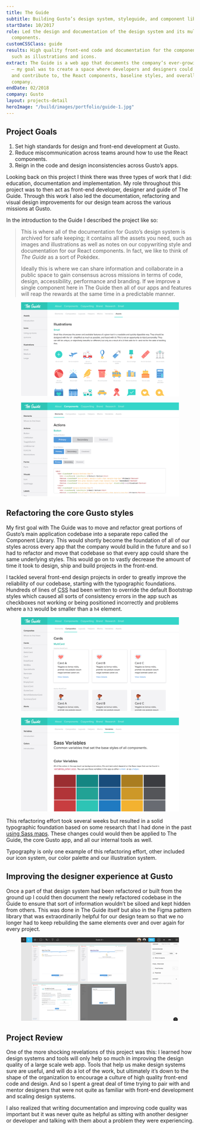 ```yaml
---
title: The Guide
subtitle: Building Gusto’s design system, styleguide, and component library.
startDate: 10/2017
role: Led the design and documentation of the design system and its multitude of React
  components.
customCSSClass: guide
results: High quality front-end code and documentation for the components and assets
  such as illustrations and icons.
extract: The Guide is a web app that documents the company’s ever-growing design system
  – my goal was to create a space where developers and designers could learn from,
  and contribute to, the React components, baseline styles, and overall brand of the
  company.
endDate: 02/2018
company: Gusto
layout: projects-detail
heroImage: "/build/images/portfolio/guide-1.jpg"
---
```


## Project Goals

1. Set high standards for design and front-end development at Gusto.
2. Reduce miscommunication across teams around how to use the React components.
3. Reign in the code and design inconsistencies across Gusto’s apps.

Looking back on this project I think there was three types of work that I did: education, documentation and implementation. My role throughout this project was to then act as front-end developer, designer and guide of The Guide. Through this work I also led the documentation, refactoring and visual design improvements for our design team across the various missions at Gusto.

In the introduction to the Guide I described the project like so:

> This is where all of the documentation for Gusto’s design system is archived for safe keeping; it contains all the assets you need, such as images and illustrations as well as notes on our copywriting style and documentation for our React components. In fact, we like to think of *The Guide* as a sort of Pokédex.
>
> Ideally this is where we can share information and collaborate in a public space to gain consensus across missions in terms of code, design, accessibility, performance and branding. If we improve a single component here in The Guide then all of our apps and features will reap the rewards at the same time in a predictable manner.

<div class='side-by-side'>
  <div class='side-by-side__child'>
    <figure>
      <img src="/build/images/portfolio/guide-2.jpg" alt="" />
    </figure>
  </div>

  <div class='side-by-side__child'>
    <figure>
      <img src="/build/images/portfolio/guide-3.jpg" alt="" />
    </figure>
  </div>
</div>



## Refactoring the core Gusto styles

My first goal with The Guide was to move and refactor great portions of Gusto’s main application codebase into a separate repo called the Component Library. This would shortly become the foundation of all of our styles across every app that the company would build in the future and so I had to refactor and move that codebase so that every app could share the same underlying styles. This would go on to vastly decrease the amount of time it took to design, ship and build projects in the front-end.

I tackled several front-end design projects in order to greatly improve the reliability of our codebase, starting with the typographic foundations. Hundreds of lines of <abbr title='cascading style sheets'>CSS</abbr> had been written to override the default Bootstrap styles which caused all sorts of consistency errors in the app such as checkboxes not working or being positioned incorrectly and problems where a `h3` would be smaller than a `h4` element.

<div class='side-by-side'>
  <div class='side-by-side__child'>
    <figure>
      <img src="/build/images/portfolio/guide-4.jpg" alt="" />
    </figure>
  </div>

  <div class='side-by-side__child'>
    <figure>
      <img src="/build/images/portfolio/guide-5.jpg" alt="" />
    </figure>
  </div>
</div>

This refactoring effort took several weeks but resulted in a solid typographic foundation based on some research that I had done in the past [using Sass maps](https://robinrendle.com/notes/typographic-scale-with-sass-maps/). These changes could would then be applied to The Guide, the core Gusto app, and all our internal tools as well.

Typography is only one example of this refactoring effort, other included our icon system, our color palette and our illustration system.


## Improving the designer experience at Gusto

Once a part of that design system had been refactored or built from the ground up I could then document the newly refactored codebase in the Guide to ensure that sort of information wouldn’t be siloed and kept hidden from others. This was done in The Guide itself but also in the Figma pattern library that was extraordinarily helpful for our design team so that we no longer had to keep rebuilding the same elements over and over again for every project.

<figure>
 <img src="/build/images/portfolio/figma-ui.jpg" alt="The custom templates that I built for designers at Gusto to use in Figma" />
</figure>


## Project Review

One of the more shocking revelations of this project was this: I learned how design systems and tools will only help so much in improving the design quality of a large scale web app. Tools that help us make design systems sure are useful, and will do a lot of the work, but ultimately it’s down to the shape of the organization to encourage a culture of high quality front-end code and design. And so I spent a great deal of time trying to pair with and mentor designers that were not quite as familiar with front-end development and scaling design systems.

I also realized that writing documentation and improving code quality was important but it was never quite as helpful as sitting with another designer or developer and talking with them about a problem they were experiencing.
